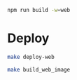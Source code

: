 <!-- How to install to a member -->

```sh
npm run build -w=web
```

# Deploy

```bash
make deploy-web

make build_web_image
```